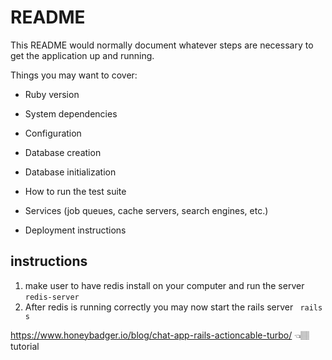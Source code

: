 # README

This README would normally document whatever steps are necessary to get the
application up and running.

Things you may want to cover:

* Ruby version

* System dependencies

* Configuration

* Database creation

* Database initialization

* How to run the test suite

* Services (job queues, cache servers, search engines, etc.)

* Deployment instructions

## instructions
  1) make user to have redis install on your computer and run the server ```redis-server```
  2) After redis is running correctly you may now start the rails server ``` rails s```

https://www.honeybadger.io/blog/chat-app-rails-actioncable-turbo/ 👈🏽 tutorial 